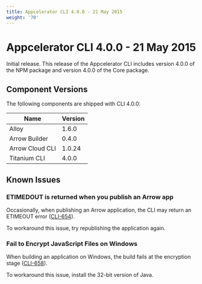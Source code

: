 ```yaml
---
title: Appcelerator CLI 4.0.0 - 21 May 2015
weight: '70'
---
```


# Appcelerator CLI 4.0.0 - 21 May 2015

Initial release. This release of the Appcelerator CLI includes version 4.0.0 of the NPM package and version 4.0.0 of the Core package.

## Component Versions

The following components are shipped with CLI 4.0.0:

| Name | Version |
| --- | --- |
| Alloy | 1.6.0 |
| Arrow Builder | 0.4.0 |
| Arrow Cloud CLI | 1.0.24 |
| Titanium CLI | 4.0.0 |

## Known Issues

### ETIMEDOUT is returned when you publish an Arrow app

Occasionally, when publishing an Arrow application, the CLI may return an ETIMEOUT error ([CLI-654](https://jira.appcelerator.org/browse/CLI-654)).

To workaround this issue, try republishing the application again.

### Fail to Encrypt JavaScript Files on Windows

When building an application on Windows, the build fails at the encryption stage ([CLI-658](https://jira.appcelerator.org/browse/CLI-658)).

To workaround this issue, install the 32-bit version of Java.
